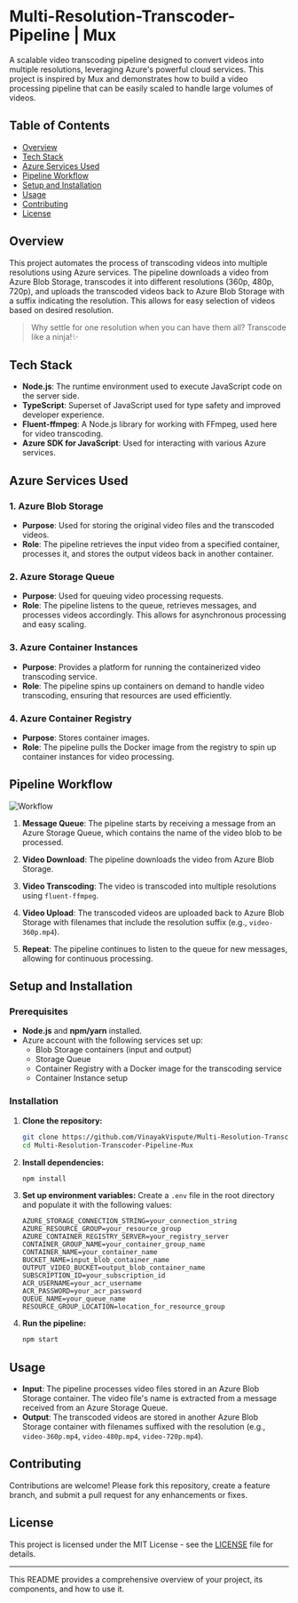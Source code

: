 # Multi-Resolution-Transcoder-Pipeline | Mux

A scalable video transcoding pipeline designed to convert videos into multiple resolutions, leveraging Azure's powerful cloud services. This project is inspired by Mux and demonstrates how to build a video processing pipeline that can be easily scaled to handle large volumes of videos.

## Table of Contents

- [Overview](#overview)
- [Tech Stack](#tech-stack)
- [Azure Services Used](#azure-services-used)
- [Pipeline Workflow](#pipeline-workflow)
- [Setup and Installation](#setup-and-installation)
- [Usage](#usage)
- [Contributing](#contributing)
- [License](#license)

## Overview

This project automates the process of transcoding videos into multiple resolutions using Azure services. The pipeline downloads a video from Azure Blob Storage, transcodes it into different resolutions (360p, 480p, 720p), and uploads the transcoded videos back to Azure Blob Storage with a suffix indicating the resolution. This allows for easy selection of videos based on desired resolution.

> Why settle for one resolution when you can have them all? Transcode like a ninja!✨

## Tech Stack

- **Node.js**: The runtime environment used to execute JavaScript code on the server side.
- **TypeScript**: Superset of JavaScript used for type safety and improved developer experience.
- **Fluent-ffmpeg**: A Node.js library for working with FFmpeg, used here for video transcoding.
- **Azure SDK for JavaScript**: Used for interacting with various Azure services.

## Azure Services Used

### 1. **Azure Blob Storage**

- **Purpose**: Used for storing the original video files and the transcoded videos.
- **Role**: The pipeline retrieves the input video from a specified container, processes it, and stores the output videos back in another container.

### 2. **Azure Storage Queue**

- **Purpose**: Used for queuing video processing requests.
- **Role**: The pipeline listens to the queue, retrieves messages, and processes videos accordingly. This allows for asynchronous processing and easy scaling.

### 3. **Azure Container Instances**

- **Purpose**: Provides a platform for running the containerized video transcoding service.
- **Role**: The pipeline spins up containers on demand to handle video transcoding, ensuring that resources are used efficiently.

### 4. **Azure Container Registry**

- **Purpose**: Stores container images.
- **Role**: The pipeline pulls the Docker image from the registry to spin up container instances for video processing.

## Pipeline Workflow

![Workflow](https://res.cloudinary.com/dkawvablj/image/upload/v1724851239/VinayakVIspute/evwbhhtlbet661yyhnde.png)

1. **Message Queue**: The pipeline starts by receiving a message from an Azure Storage Queue, which contains the name of the video blob to be processed.

2. **Video Download**: The pipeline downloads the video from Azure Blob Storage.

3. **Video Transcoding**: The video is transcoded into multiple resolutions using `fluent-ffmpeg`.

4. **Video Upload**: The transcoded videos are uploaded back to Azure Blob Storage with filenames that include the resolution suffix (e.g., `video-360p.mp4`).

5. **Repeat**: The pipeline continues to listen to the queue for new messages, allowing for continuous processing.

## Setup and Installation

### Prerequisites

- **Node.js** and **npm/yarn** installed.
- Azure account with the following services set up:
  - Blob Storage containers (input and output)
  - Storage Queue
  - Container Registry with a Docker image for the transcoding service
  - Container Instance setup

### Installation

1. **Clone the repository:**

   ```bash
   git clone https://github.com/VinayakVispute/Multi-Resolution-Transcoder-Pipeline-Mux.git
   cd Multi-Resolution-Transcoder-Pipeline-Mux
   ```

2. **Install dependencies:**

   ```bash
   npm install
   ```

3. **Set up environment variables:**
   Create a `.env` file in the root directory and populate it with the following values:

   ```
   AZURE_STORAGE_CONNECTION_STRING=your_connection_string
   AZURE_RESOURCE_GROUP=your_resource_group
   AZURE_CONTAINER_REGISTRY_SERVER=your_registry_server
   CONTAINER_GROUP_NAME=your_container_group_name
   CONTAINER_NAME=your_container_name
   BUCKET_NAME=input_blob_container_name
   OUTPUT_VIDEO_BUCKET=output_blob_container_name
   SUBSCRIPTION_ID=your_subscription_id
   ACR_USERNAME=your_acr_username
   ACR_PASSWORD=your_acr_password
   QUEUE_NAME=your_queue_name
   RESOURCE_GROUP_LOCATION=location_for_resource_group
   ```

4. **Run the pipeline:**
   ```bash
   npm start
   ```

## Usage

- **Input**: The pipeline processes video files stored in an Azure Blob Storage container. The video file's name is extracted from a message received from an Azure Storage Queue.
- **Output**: The transcoded videos are stored in another Azure Blob Storage container with filenames suffixed with the resolution (e.g., `video-360p.mp4`, `video-480p.mp4`, `video-720p.mp4`).

## Contributing

Contributions are welcome! Please fork this repository, create a feature branch, and submit a pull request for any enhancements or fixes.

## License

This project is licensed under the MIT License - see the [LICENSE](LICENSE) file for details.

---

This README provides a comprehensive overview of your project, its components, and how to use it.
